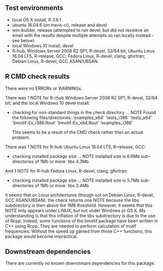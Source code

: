 ## Test environments
* local OS X install, R 3.6.1
* ubuntu 16.04.6 (on travis-ci), release and devel
* win-builder, release (attempted to run devel, but did not receieve an email with the results despite multiple attempts so ran locally instead - see below)
* local Windows 10 install, devel
* R-hub, Windows Server 2008 R2 SP1, R-devel, 32/64 bit; Ubuntu Linux 16.04 LTS, R-release, GCC; Fedora Linux, R-devel, clang, gfortran; Debian Linux, R-devel, GCC ASAN/UBSAN

## R CMD check results
There were no ERRORs or WARNINGs.

There was 1 NOTE for R-rhub Windows Server 2008 R2 SP1, R-devel, 32/64 bit; and the local Windows 10 devel install:

* checking for non-standard things in the check directory ... NOTE
  Found the following files/directories:
    'examples_x64' 'tests_i386' 'tests_x64'
    'bmotif-Ex_i386.Rout' 'bmotif-Ex_x64.Rout' 'examples_i386'

  This seems to be a result of the CMD check rather than an actual problem.
  
There was 1 NOTE for R-hub Ubuntu Linux 16.04 LTS, R-release, GCC:
  
* checking installed package size ... NOTE
  installed size is  6.6Mb
  sub-directories of 1Mb or more:
    libs   4.3Mb
    
And 1 NOTE for R-hub Fedora Linux, R-devel, clang, gfortran:
    
* checking installed package size ... NOTE
  installed size is  5.7Mb
  sub-directories of 1Mb or more:
    libs   3.4Mb
  
It seems that on Linux architectures (though not on Debian Linux, R-devel, GCC ASAN/UBSAN), the check returns one NOTE because the libs subdirectory is then above the 1MB threshold. However, it seems that this NOTE only appears under LINUX, but not under Windows or OS X. My understanding is that this inflation of the libs subdirectory is due to the use of Rcpp. Indeed, some functions of the bmotif package have been written in C++ using Rcpp. They are needed to perform calculation of motif frequencies. Without the speed up gained from those C++ functions, this package would become impractical.

## Downstream dependencies
There are currently no known downstream dependencies for this package.
